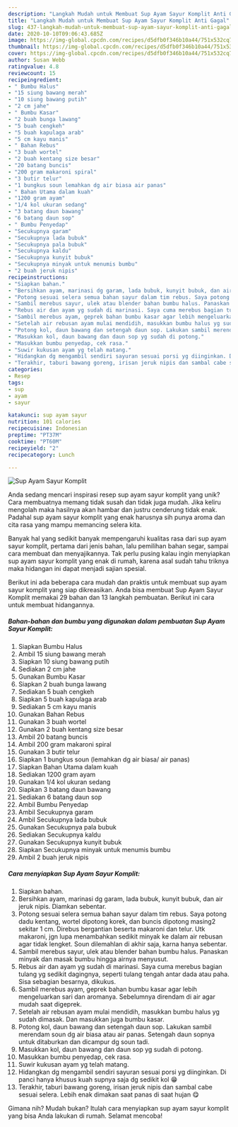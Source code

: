```yaml
---
description: "Langkah Mudah untuk Membuat Sup Ayam Sayur Komplit Anti Gagal"
title: "Langkah Mudah untuk Membuat Sup Ayam Sayur Komplit Anti Gagal"
slug: 437-langkah-mudah-untuk-membuat-sup-ayam-sayur-komplit-anti-gagal
date: 2020-10-10T09:06:43.685Z
image: https://img-global.cpcdn.com/recipes/d5dfb0f346b10a44/751x532cq70/sup-ayam-sayur-komplit-foto-resep-utama.jpg
thumbnail: https://img-global.cpcdn.com/recipes/d5dfb0f346b10a44/751x532cq70/sup-ayam-sayur-komplit-foto-resep-utama.jpg
cover: https://img-global.cpcdn.com/recipes/d5dfb0f346b10a44/751x532cq70/sup-ayam-sayur-komplit-foto-resep-utama.jpg
author: Susan Webb
ratingvalue: 4.8
reviewcount: 15
recipeingredient:
- " Bumbu Halus"
- "15 siung bawang merah"
- "10 siung bawang putih"
- "2 cm jahe"
- " Bumbu Kasar"
- "2 buah bunga lawang"
- "5 buah cengkeh"
- "5 buah kapulaga arab"
- "5 cm kayu manis"
- " Bahan Rebus"
- "3 buah wortel"
- "2 buah kentang size besar"
- "20 batang buncis"
- "200 gram makaroni spiral"
- "3 butir telur"
- "1 bungkus soun lemahkan dg air biasa air panas"
- " Bahan Utama dalam kuah"
- "1200 gram ayam"
- "1/4 kol ukuran sedang"
- "3 batang daun bawang"
- "6 batang daun sop"
- " Bumbu Penyedap"
- "Secukupnya garam"
- "Secukupnya lada bubuk"
- "Secukupnya pala bubuk"
- "Secukupnya kaldu"
- "Secukupnya kunyit bubuk"
- "Secukupnya minyak untuk menumis bumbu"
- "2 buah jeruk nipis"
recipeinstructions:
- "Siapkan bahan."
- "Bersihkan ayam, marinasi dg garam, lada bubuk, kunyit bubuk, dan air jeruk nipis. Diamkan sebentar."
- "Potong sesuai selera semua bahan sayur dalam tim rebus. Saya potong dadu kentang, wortel dipotong korek, dan buncis dipotong masing2 sekitar 1 cm. Direbus bergantian beserta makaroni dan telur. Utk makaroni, jgn lupa menambahkan sedikit minyak ke dalam air rebusan agar tidak lengket. Soun dilemahlan di akhir saja, karna hanya sebentar."
- "Sambil merebus sayur, ulek atau blender bahan bumbu halus. Panaskan minyak dan masak bumbu hingga airnya menyusut."
- "Rebus air dan ayam yg sudah di marinasi. Saya cuma merebus bagian tulang yg sedikit dagingnya, seperti tulang tengah antar dada atau paha. Sisa sebagian besarnya, dikukus."
- "Sambil merebus ayam, geprek bahan bumbu kasar agar lebih mengeluarkan sari dan aromanya. Sebelumnya direndam di air agar mudah saat digeprek."
- "Setelah air rebusan ayam mulai mendidih, masukkan bumbu halus yg sudah dimasak. Dan masukkan juga bumbu kasar."
- "Potong kol, daun bawang dan setengah daun sop. Lakukan sambil merendam soun dg air biasa atau air panas. Setengah daun sopnya untuk ditaburkan dan dicampur dg soun tadi."
- "Masukkan kol, daun bawang dan daun sop yg sudah di potong."
- "Masukkan bumbu penyedap, cek rasa."
- "Suwir kukusan ayam yg telah matang."
- "Hidangkan dg mengambil sendiri sayuran sesuai porsi yg diinginkan. Di panci hanya khusus kuah supnya saja dg sedikit kol 😁"
- "Terakhir, taburi bawang goreng, irisan jeruk nipis dan sambal cabe sesuai selera. Lebih enak dimakan saat panas di saat hujan 😋"
categories:
- Resep
tags:
- sup
- ayam
- sayur

katakunci: sup ayam sayur 
nutrition: 101 calories
recipecuisine: Indonesian
preptime: "PT37M"
cooktime: "PT60M"
recipeyield: "2"
recipecategory: Lunch

---
```



![Sup Ayam Sayur Komplit](https://img-global.cpcdn.com/recipes/d5dfb0f346b10a44/751x532cq70/sup-ayam-sayur-komplit-foto-resep-utama.jpg)

Anda sedang mencari inspirasi resep sup ayam sayur komplit yang unik? Cara membuatnya memang tidak susah dan tidak juga mudah. Jika keliru mengolah maka hasilnya akan hambar dan justru cenderung tidak enak. Padahal sup ayam sayur komplit yang enak harusnya sih punya aroma dan cita rasa yang mampu memancing selera kita.

Banyak hal yang sedikit banyak mempengaruhi kualitas rasa dari sup ayam sayur komplit, pertama dari jenis bahan, lalu pemilihan bahan segar, sampai cara membuat dan menyajikannya. Tak perlu pusing kalau ingin menyiapkan sup ayam sayur komplit yang enak di rumah, karena asal sudah tahu triknya maka hidangan ini dapat menjadi sajian spesial.




Berikut ini ada beberapa cara mudah dan praktis untuk membuat sup ayam sayur komplit yang siap dikreasikan. Anda bisa membuat Sup Ayam Sayur Komplit memakai 29 bahan dan 13 langkah pembuatan. Berikut ini cara untuk membuat hidangannya.

<!--inarticleads1-->

##### Bahan-bahan dan bumbu yang digunakan dalam pembuatan Sup Ayam Sayur Komplit:

1. Siapkan  Bumbu Halus
1. Ambil 15 siung bawang merah
1. Siapkan 10 siung bawang putih
1. Sediakan 2 cm jahe
1. Gunakan  Bumbu Kasar
1. Siapkan 2 buah bunga lawang
1. Sediakan 5 buah cengkeh
1. Siapkan 5 buah kapulaga arab
1. Sediakan 5 cm kayu manis
1. Gunakan  Bahan Rebus
1. Gunakan 3 buah wortel
1. Gunakan 2 buah kentang size besar
1. Ambil 20 batang buncis
1. Ambil 200 gram makaroni spiral
1. Gunakan 3 butir telur
1. Siapkan 1 bungkus soun (lemahkan dg air biasa/ air panas)
1. Siapkan  Bahan Utama dalam kuah
1. Sediakan 1200 gram ayam
1. Gunakan 1/4 kol ukuran sedang
1. Siapkan 3 batang daun bawang
1. Sediakan 6 batang daun sop
1. Ambil  Bumbu Penyedap
1. Ambil Secukupnya garam
1. Ambil Secukupnya lada bubuk
1. Gunakan Secukupnya pala bubuk
1. Sediakan Secukupnya kaldu
1. Gunakan Secukupnya kunyit bubuk
1. Siapkan Secukupnya minyak untuk menumis bumbu
1. Ambil 2 buah jeruk nipis




<!--inarticleads2-->

##### Cara menyiapkan Sup Ayam Sayur Komplit:

1. Siapkan bahan.
1. Bersihkan ayam, marinasi dg garam, lada bubuk, kunyit bubuk, dan air jeruk nipis. Diamkan sebentar.
1. Potong sesuai selera semua bahan sayur dalam tim rebus. Saya potong dadu kentang, wortel dipotong korek, dan buncis dipotong masing2 sekitar 1 cm. Direbus bergantian beserta makaroni dan telur. Utk makaroni, jgn lupa menambahkan sedikit minyak ke dalam air rebusan agar tidak lengket. Soun dilemahlan di akhir saja, karna hanya sebentar.
1. Sambil merebus sayur, ulek atau blender bahan bumbu halus. Panaskan minyak dan masak bumbu hingga airnya menyusut.
1. Rebus air dan ayam yg sudah di marinasi. Saya cuma merebus bagian tulang yg sedikit dagingnya, seperti tulang tengah antar dada atau paha. Sisa sebagian besarnya, dikukus.
1. Sambil merebus ayam, geprek bahan bumbu kasar agar lebih mengeluarkan sari dan aromanya. Sebelumnya direndam di air agar mudah saat digeprek.
1. Setelah air rebusan ayam mulai mendidih, masukkan bumbu halus yg sudah dimasak. Dan masukkan juga bumbu kasar.
1. Potong kol, daun bawang dan setengah daun sop. Lakukan sambil merendam soun dg air biasa atau air panas. Setengah daun sopnya untuk ditaburkan dan dicampur dg soun tadi.
1. Masukkan kol, daun bawang dan daun sop yg sudah di potong.
1. Masukkan bumbu penyedap, cek rasa.
1. Suwir kukusan ayam yg telah matang.
1. Hidangkan dg mengambil sendiri sayuran sesuai porsi yg diinginkan. Di panci hanya khusus kuah supnya saja dg sedikit kol 😁
1. Terakhir, taburi bawang goreng, irisan jeruk nipis dan sambal cabe sesuai selera. Lebih enak dimakan saat panas di saat hujan 😋




Gimana nih? Mudah bukan? Itulah cara menyiapkan sup ayam sayur komplit yang bisa Anda lakukan di rumah. Selamat mencoba!

